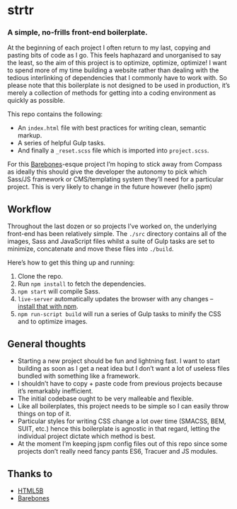 # strtr

### A simple, no-frills front-end boilerplate.

At the beginning of each project I often return to my last, copying and pasting bits of code as I go. This feels haphazard and unorganised to say the least, so the aim of this project is to optimize, optimize, optimize! I want to spend more of my time building a website rather than dealing with the tedious interlinking of dependencies that I commonly have to work with. So please note that this boilerplate is not designed to be used in production, it’s merely a collection of methods for getting into a coding environment as quickly as possible.

This repo contains the following: 

- An `index.html` file with best practices for writing clean, semantic markup.
- A series of helpful Gulp tasks.
- And finally a `_reset.scss` file which is imported into `project.scss`.

For this [Barebones](https://github.com/paulrobertlloyd/barebones)-esque project I’m hoping to stick away from Compass as ideally this should give the developer the autonomy to pick which Sass/JS framework or CMS/templating system they’ll need for a particular project. This is very likely to change in the future however (hello jspm)


## Workflow

Throughout the last dozen or so projects I’ve worked on, the underlying front-end has been relatively simple. The `./src` directory contains all of the images, Sass and JavaScript files whilst a suite of Gulp tasks are set to minimize, concatenate and move these files into `./build`.

Here’s how to get this thing up and running:

1. Clone the repo.
2. Run `npm install` to fetch the dependencies.
3. `npm start` will compile Sass.
4. `live-server` automatically updates the browser with any changes – [install that with npm](https://www.npmjs.com/package/live-server).
5. `npm run-script build` will run a series of Gulp tasks to minify the CSS and to optimize images.


## General thoughts

- Starting a new project should be fun and lightning fast. I want to start building as soon as I get a neat idea but I don’t want a lot of useless files bundled with something like a framework.
- I shouldn’t have to copy + paste code from previous projects because it’s remarkably inefficient.
- The initial codebase ought to be very malleable and flexible.
- Like all boilerplates, this project needs to be simple so I can easily throw things on top of it.
- Particular styles for writing CSS change a lot over time (SMACSS, BEM, SUIT, etc.) hence this boilerplate is agnostic in that regard, letting the individual project dictate which method is best.
- At the moment I’m keeping jspm config files out of this repo since some projects don’t really need fancy pants ES6, Tracuer and JS modules.

## Thanks to

- [HTML5B](https://html5boilerplate.com/)
- [Barebones](https://github.com/paulrobertlloyd/barebones)

